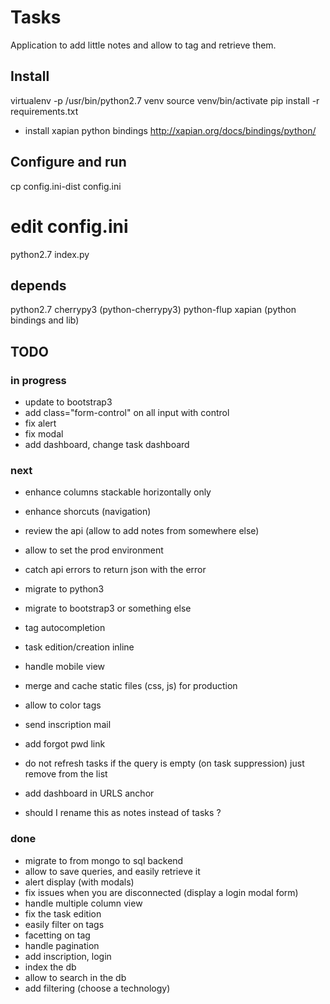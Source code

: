 # Tasks

Application to add little notes and allow to tag and retrieve them.

## Install

virtualenv -p /usr/bin/python2.7 venv
source venv/bin/activate
pip install -r requirements.txt

+ install xapian python bindings http://xapian.org/docs/bindings/python/

## Configure and run

cp config.ini-dist config.ini
# edit config.ini
python2.7 index.py

## depends

python2.7
cherrypy3 (python-cherrypy3)
python-flup
xapian (python bindings and lib)

## TODO

### in progress

 * update to bootstrap3
  * add class="form-control" on all input with control
  * fix alert
  * fix modal
 * add dashboard, change task dashboard

### next

 * enhance columns stackable horizontally only
 * enhance shorcuts (navigation)
 * review the api (allow to add notes from somewhere else)
 * allow to set the prod environment
 * catch api errors to return json with the error
 * migrate to python3
 * migrate to bootstrap3 or something else
 * tag autocompletion
 * task edition/creation inline
 * handle mobile view
 * merge and cache static files (css, js) for production
 * allow to color tags
 * send inscription mail
 * add forgot pwd link
 * do not refresh tasks if the query is empty (on task suppression) just remove from the list
 * add dashboard in URLS anchor

 * should I rename this as notes instead of tasks ?

### done

 * migrate to from mongo to sql backend
 * allow to save queries, and easily retrieve it
 * alert display (with modals)
 * fix issues when you are disconnected (display a login modal form)
 * handle multiple column view
 * fix the task edition
 * easily filter on tags
 * facetting on tag
 * handle pagination
 * add inscription, login
 * index the db
 * allow to search in the db
 * add filtering (choose a technology)


